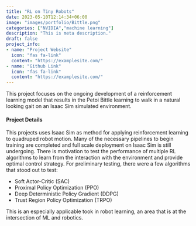 ```yaml
---
title: "RL on Tiny Robots"
date: 2023-05-10T12:14:34+06:00
image: "images/portfolio/Bittle.png"
categories: ["NVIDIA","machine learning"]
description: "This is meta description."
draft: false
project_info:
- name: "Project Website"
  icon: "fas fa-link"
  content: "https://examplesite.com/"
- name: "Github Link"
  icon: "fas fa-link"
  content: "https://examplesite.com/"
---
```


This project focuses on the ongoing development of a
reinforcement learning model that results in the Petoi Bittle
learning to walk in a natural looking gait on an Isaac Sim
simulated environment. 

#### Project Details

This projects uses Isaac Sim as method for applying reinforcement learning to quadruped robot motion. Many of the necessary pipelines to begin training are completed and full scale deployment on Isaac Sim is still undergoing. There is motivation to test the performance of multiple RL algorithms to learn from the interaction with the environment and provide optimal control strategy. For preliminary testing, there were a few algorithms that stood out to test: 
* Soft Actor-Critic (SAC)
* Proximal Policy Optimization (PPO)
* Deep Deterministic Policy Gradient (DDPG)
* Trust Region Policy Optimization (TRPO)

This is an especially applicable took in robot learning, an area that is at the intersection of ML and robotics. 


